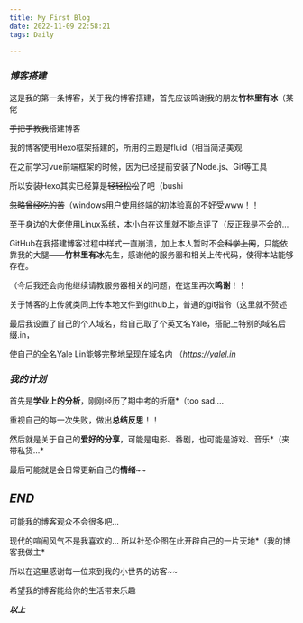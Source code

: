 ```yaml
---
title: My First Blog
date: 2022-11-09 22:58:21
tags: Daily
 
---
```


### *博客搭建*

这是我的第一条博客，关于我的博客搭建，首先应该鸣谢我的朋友**竹林里有冰**（某佬

~~手把手教我~~搭建博客

我的博客使用Hexo框架搭建的，所用的主题是fluid（相当简洁美观

在之前学习vue前端框架的时候，因为已经提前安装了Node.js、Git等工具

所以安装Hexo其实已经算是~~轻轻松松~~了吧（bushi

 ~~忽略曾经吃的苦~~（windows用户使用终端的初体验真的不好受www！！

至于身边的大佬使用Linux系统，本小白在这里就不能点评了（反正我是不会的...

GitHub在我搭建博客过程中样式一直崩溃，加上本人暂时不会~~科学上网~~，只能依靠我的大腿——**竹林里有冰**先生，感谢他的服务器和相关上传代码，使得本站能够存在。

（今后我还会向他继续请教服务器相关的问题，在这里再次**鸣谢**！！

关于博客的上传就类同上传本地文件到github上，普通的git指令（这里就不赘述

最后我设置了自己的个人域名，给自己取了个英文名Yale，搭配上特别的域名后缀.in，

使自己的全名Yale Lin能够完整地呈现在域名内  （*https://yalel.in* 



### *我的计划*

首先是**学业上的分析**，刚刚经历了期中考的折磨*（too sad....

重视自己的每一次失败，做出**总结反思**！！

然后就是关于自己的**爱好的分享**，可能是电影、番剧，也可能是游戏、音乐*（夹带私货...*

最后可能就是会日常更新自己的**情绪**~~



## *END*

可能我的博客观众不会很多吧...  

现代的喧闹风气不是我喜欢的...  所以社恐企图在此开辟自己的一片天地*（我的博客我做主*

所以在这里感谢每一位来到我的小世界的访客~~ 

希望我的博客能给你的生活带来乐趣

***以上***
